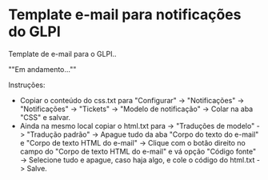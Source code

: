 # Template e-mail para notificações do GLPI
Template de e-mail para o GLPI..

""Em andamento...""

Instruções:

- Copiar o conteúdo do css.txt para "Configurar" -> "Notificações" -> "Notificações" -> "Tickets" -> "Modelo de notificação" -> Colar na aba "CSS" e salvar.
- Ainda na mesmo local copiar o html.txt para -> "Traduções de modelo" -> "Tradução padrão" -> Apague tudo da aba "Corpo do texto do e-mail" e "Corpo de texto HTML do e-mail" -> Clique com o botão direito no campo do "Corpo de texto HTML do e-mail" e vá opção "Código fonte" -> Selecione tudo e apague, caso haja algo, e cole o código do html.txt -> Salve.
